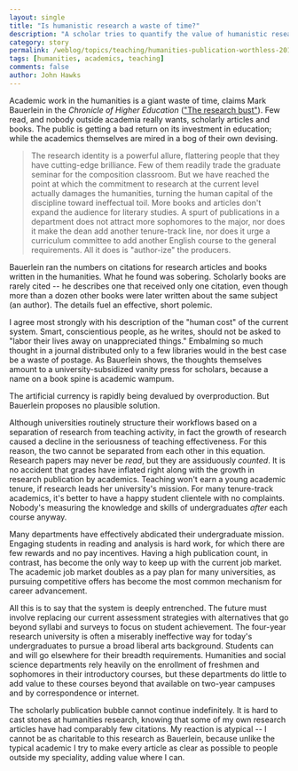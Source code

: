 ```yaml
---
layout: single 
title: "Is humanistic research a waste of time?" 
description: "A scholar tries to quantify the value of humanistic research. " 
category: story
permalink: /weblog/topics/teaching/humanities-publication-worthless-2011.html
tags: [humanities, academics, teaching] 
comments: false 
author: John Hawks 
---
```


Academic work in the humanities is a giant waste of time, claims Mark Bauerlein in the <em>Chronicle of Higher Education</em> (<a href="http://chronicle.com/article/The-Research-Bust/129930/">"The research bust"</a>). Few read, and nobody outside academia really wants, scholarly articles and books. The public is getting a bad return on its investment in education; while the academics themselves are mired in a bog of their own devising. 

<blockquote>The research identity is a powerful allure, flattering people that they have cutting-edge brilliance. Few of them readily trade the graduate seminar for the composition classroom. But we have reached the point at which the commitment to research at the current level actually damages the humanities, turning the human capital of the discipline toward ineffectual toil. More books and articles don't expand the audience for literary studies. A spurt of publications in a department does not attract more sophomores to the major, nor does it make the dean add another tenure-track line, nor does it urge a curriculum committee to add another English course to the general requirements. All it does is "author-ize" the producers.</blockquote>

Bauerlein ran the numbers on citations for research articles and books written in the humanities. What he found was sobering. Scholarly books are rarely cited -- he describes one that received only one citation, even though more than a dozen other books were later written about the same subject (an author). The details fuel an effective, short polemic. 

I agree most strongly with his description of the "human cost" of the current system. Smart, conscientious people, as he writes, should not be asked to "labor their lives away on unappreciated things." Embalming so much thought in a journal distributed only to a few libraries would in the best case be a waste of postage. As Bauerlein shows, the thoughts themselves amount to a university-subsidized vanity press for scholars, because a name on a book spine is academic wampum. 

The artificial currency is rapidly being devalued by overproduction. But Bauerlein proposes no plausible solution.

Although universities routinely structure their workflows based on a separation of research from teaching activity, in fact the growth of research caused a decline in the seriousness of teaching effectiveness. For this reason, the two cannot be separated from each other in this equation. Research papers may never be <em>read</em>, but they are assiduously <em>counted</em>. It is no accident that grades have inflated right along with the growth in research publication by academics. Teaching won't earn a young academic tenure, if research leads her university's mission. For many tenure-track academics, it's better to have a happy student clientele with no complaints. Nobody's measuring the knowledge and skills of undergraduates <em>after</em> each course anyway.  

Many departments have effectively abdicated their undergraduate mission. Engaging students in reading and analysis is hard work, for which there are few rewards and no pay incentives. Having a high publication count, in contrast, has become the only way to keep up with the current job market. The academic job market doubles as a pay plan for many universities, as pursuing competitive offers has become the most common mechanism for career advancement. 

All this is to say that the system is deeply entrenched. The future must involve replacing our current assessment strategies with alternatives that go beyond syllabi and surveys to focus on student achievement. The four-year research university is often a miserably ineffective way for today's undergraduates to pursue a broad liberal arts background. Students can and will go elsewhere for their breadth requirements. Humanities and social science departments rely heavily on the enrollment of freshmen and sophomores in their introductory courses, but these departments do little to add value to these courses beyond that available on two-year campuses and by correspondence or internet. 

The scholarly publication bubble cannot continue indefinitely. It is hard to cast stones at humanities research, knowing that some of my own research articles have had comparably few citations. My reaction is atypical -- I cannot be as charitable to this research as Bauerlein, because unlike the typical academic I try to make every article as clear as possible to people outside my speciality, adding value where I can. 

